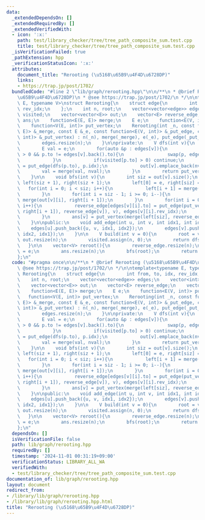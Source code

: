 ```yaml
---
data:
  _extendedDependsOn: []
  _extendedRequiredBy: []
  _extendedVerifiedWith:
  - icon: ':x:'
    path: test/library_checker/tree/tree_path_composite_sum.test.cpp
    title: test/library_checker/tree/tree_path_composite_sum.test.cpp
  _isVerificationFailed: true
  _pathExtension: hpp
  _verificationStatusIcon: ':x:'
  attributes:
    document_title: "Rerooting (\u5168\u65B9\u4F4D\u6728DP)"
    links:
    - https://trap.jp/post/1702/
  bundledCode: "#line 2 \"lib/graph/rerooting.hpp\"\n\n/**\n * @brief Rerooting (\u5168\
    \u65B9\u4F4D\u6728DP)\n * @see https://trap.jp/post/1702/\n */\n\ntemplate<typename\
    \ E, typename V>\nstruct Rerooting{\n    struct edge{\n        int from, to, idx,\
    \ rev_idx;\n    };\n    int n, root;\n    vector<vector<edge>> edges;\n    vector<int>\
    \ visited;\n    vector<vector<E>> out;\n    vector<E> reverse_edge;\n    vector<V>\
    \ ans;\n    function<E(E, E)> merge;\n    E e;\n    function<E(V, int)> put_edge;\n\
    \    function<V(E, int)> put_vertex;\n    Rerooting(int _n, const function<E(E,\
    \ E)> &_merge, const E &_e, const function<E(V, int)> &_put_edge, const function<V(E,\
    \ int)> &_put_vertex) : n(_n), merge(_merge), e(_e), put_edge(_put_edge), put_vertex(_put_vertex){\n\
    \        edges.resize(n);\n    }\n\nprivate:\n    V dfs(int v){\n        visited[v]++;\n\
    \        E val = e;\n        for(auto &p : edges[v]){\n            if(visited[p.to]\
    \ > 0 && p.to != edges[v].back().to){\n                swap(p, edges[v].back());\n\
    \            }\n            if(visited[p.to] > 0) continue;\n            E nval\
    \ = put_edge(dfs(p.to), p.idx);\n            out[v].emplace_back(nval);\n    \
    \        val = merge(val, nval);\n        }\n        return put_vertex(val, v);\n\
    \    }\n\n    void bfs(int v){\n        int siz = out[v].size();\n        vector<E>\
    \ left(siz + 1), right(siz + 1);\n        left[0] = e, right[siz] = e;\n     \
    \   for(int i = 0; i < siz; i++){\n            left[i + 1] = merge(left[i], out[v][i]);\n\
    \        }\n        for(int i = siz - 1; i >= 0; i--){\n            right[i] =\
    \ merge(out[v][i], right[i + 1]);\n        }\n        for(int i = 0; i < siz;\
    \ i++){\n            reverse_edge[edges[v][i].to] = put_edge(put_vertex(merge(merge(left[i],\
    \ right[i + 1]), reverse_edge[v]), v), edges[v][i].rev_idx);\n            bfs(edges[v][i].to);\n\
    \        }\n        ans[v] = put_vertex(merge(left[siz], reverse_edge[v]), v);\n\
    \    }\n\npublic:\n    void add_edge(int u, int v, int idx1, int idx2){\n    \
    \    edges[u].push_back({u, v, idx1, idx2});\n        edges[v].push_back({v, u,\
    \ idx2, idx1});\n    }\n\n    V build(int v = 0){\n        root = v;\n       \
    \ out.resize(n);\n        visited.assign(n, 0);\n        return dfs(root);\n \
    \   }\n\n    vector<V> reroot(){\n        reverse_edge.resize(n);\n        reverse_edge[root]\
    \ = e;\n        ans.resize(n);\n        bfs(root);\n        return ans;\n    }\n\
    };\n"
  code: "#pragma once\n\n/**\n * @brief Rerooting (\u5168\u65B9\u4F4D\u6728DP)\n *\
    \ @see https://trap.jp/post/1702/\n */\n\ntemplate<typename E, typename V>\nstruct\
    \ Rerooting{\n    struct edge{\n        int from, to, idx, rev_idx;\n    };\n\
    \    int n, root;\n    vector<vector<edge>> edges;\n    vector<int> visited;\n\
    \    vector<vector<E>> out;\n    vector<E> reverse_edge;\n    vector<V> ans;\n\
    \    function<E(E, E)> merge;\n    E e;\n    function<E(V, int)> put_edge;\n \
    \   function<V(E, int)> put_vertex;\n    Rerooting(int _n, const function<E(E,\
    \ E)> &_merge, const E &_e, const function<E(V, int)> &_put_edge, const function<V(E,\
    \ int)> &_put_vertex) : n(_n), merge(_merge), e(_e), put_edge(_put_edge), put_vertex(_put_vertex){\n\
    \        edges.resize(n);\n    }\n\nprivate:\n    V dfs(int v){\n        visited[v]++;\n\
    \        E val = e;\n        for(auto &p : edges[v]){\n            if(visited[p.to]\
    \ > 0 && p.to != edges[v].back().to){\n                swap(p, edges[v].back());\n\
    \            }\n            if(visited[p.to] > 0) continue;\n            E nval\
    \ = put_edge(dfs(p.to), p.idx);\n            out[v].emplace_back(nval);\n    \
    \        val = merge(val, nval);\n        }\n        return put_vertex(val, v);\n\
    \    }\n\n    void bfs(int v){\n        int siz = out[v].size();\n        vector<E>\
    \ left(siz + 1), right(siz + 1);\n        left[0] = e, right[siz] = e;\n     \
    \   for(int i = 0; i < siz; i++){\n            left[i + 1] = merge(left[i], out[v][i]);\n\
    \        }\n        for(int i = siz - 1; i >= 0; i--){\n            right[i] =\
    \ merge(out[v][i], right[i + 1]);\n        }\n        for(int i = 0; i < siz;\
    \ i++){\n            reverse_edge[edges[v][i].to] = put_edge(put_vertex(merge(merge(left[i],\
    \ right[i + 1]), reverse_edge[v]), v), edges[v][i].rev_idx);\n            bfs(edges[v][i].to);\n\
    \        }\n        ans[v] = put_vertex(merge(left[siz], reverse_edge[v]), v);\n\
    \    }\n\npublic:\n    void add_edge(int u, int v, int idx1, int idx2){\n    \
    \    edges[u].push_back({u, v, idx1, idx2});\n        edges[v].push_back({v, u,\
    \ idx2, idx1});\n    }\n\n    V build(int v = 0){\n        root = v;\n       \
    \ out.resize(n);\n        visited.assign(n, 0);\n        return dfs(root);\n \
    \   }\n\n    vector<V> reroot(){\n        reverse_edge.resize(n);\n        reverse_edge[root]\
    \ = e;\n        ans.resize(n);\n        bfs(root);\n        return ans;\n    }\n\
    };\n"
  dependsOn: []
  isVerificationFile: false
  path: lib/graph/rerooting.hpp
  requiredBy: []
  timestamp: '2024-11-01 00:31:19+09:00'
  verificationStatus: LIBRARY_ALL_WA
  verifiedWith:
  - test/library_checker/tree/tree_path_composite_sum.test.cpp
documentation_of: lib/graph/rerooting.hpp
layout: document
redirect_from:
- /library/lib/graph/rerooting.hpp
- /library/lib/graph/rerooting.hpp.html
title: "Rerooting (\u5168\u65B9\u4F4D\u6728DP)"
---
```

